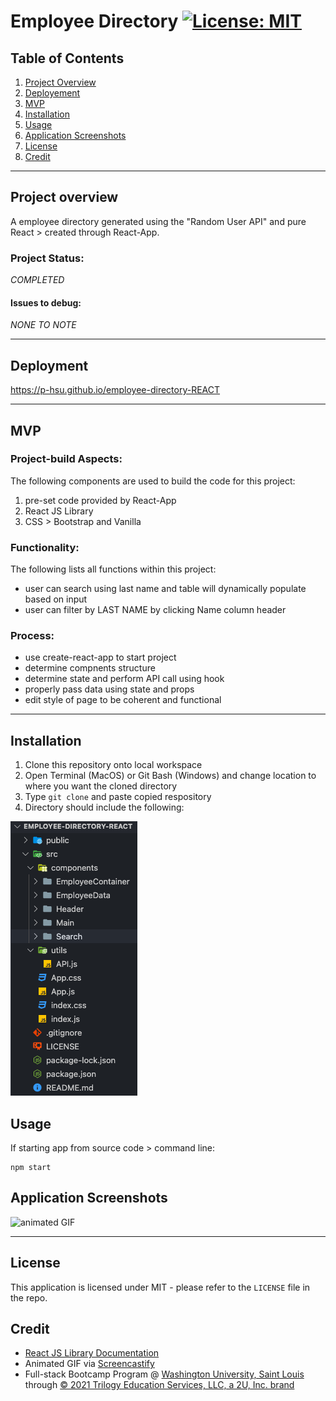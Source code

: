 # Employee Directory  [![License: MIT](https://img.shields.io/badge/License-MIT-yellow.svg)](https://opensource.org/licenses/MIT)

## Table of Contents
1. [Project Overview](#Project-Overview)
2.  [Deployement](#Deployement)
3. [MVP](#MVP)
4. [Installation](#Installation)
5. [Usage](#Usage)
6. [Application Screenshots](#Application-Screenshots)
7. [License](#License)
8. [Credit](#Credit)
****

## Project overview

A employee directory generated using the "Random User API" and pure React > created through React-App. 

### Project Status:

*COMPLETED*

#### Issues to debug:
*NONE TO NOTE*

****

## Deployment

https://p-hsu.github.io/employee-directory-REACT

****

## MVP

### Project-build Aspects:

The following components are used to build the code for this project:

1. pre-set code provided by React-App
2. React JS Library
3. CSS > Bootstrap and Vanilla

### Functionality:

The following lists all functions within this project:

* user can search using last name and table will dynamically populate based on input
* user can filter by LAST NAME by clicking Name column header

### Process:

- use create-react-app to start project
- determine compnents structure
- determine state and perform API call using hook
- properly pass data using state and props
- edit style of page to be coherent and functional

****

## Installation

1. Clone this repository onto local workspace
2. Open Terminal (MacOS) or Git Bash (Windows) and change location to where you want the cloned directory
3. Type `git clone` and paste copied respository
4. Directory should include the following:

![Directory Structure:](./assets/images/dir-struc.png)

## Usage

If starting app from source code > command line:

```
npm start
```


## Application Screenshots
![animated GIF](./assets/images/react-emp-dir.gif)

****

## License

This application is licensed under MIT - please refer to the `LICENSE` file in the repo.

## Credit

* [React JS Library Documentation](https://reactjs.org/docs/getting-started.html)
* Animated GIF via [Screencastify](https://www.screencastify.com/)
* Full-stack Bootcamp Program @ [Washington University, Saint Louis](https://bootcamp.tlcenter.wustl.edu/) through [© 2021 Trilogy Education Services, LLC, a 2U, Inc. brand](https://www.trilogyed.com/)